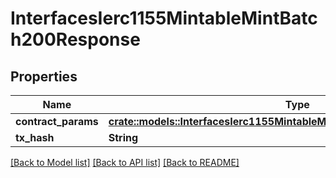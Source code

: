# InterfacesIerc1155MintableMintBatch200Response

## Properties

Name | Type | Description | Notes
------------ | ------------- | ------------- | -------------
**contract_params** | [**crate::models::InterfacesIerc1155MintableMintBatchRequestContractParams**](interfaces_IERC1155Mintable_mintBatch_request_contractParams.md) |  | 
**tx_hash** | **String** |  | 

[[Back to Model list]](../README.md#documentation-for-models) [[Back to API list]](../README.md#documentation-for-api-endpoints) [[Back to README]](../README.md)


